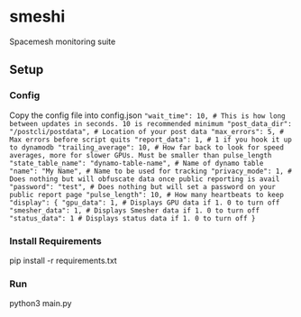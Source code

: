 # smeshi
Spacemesh monitoring suite

## Setup

### Config
Copy the config file into config.json
`
"wait_time": 10, # This is how long between updates in seconds. 10 is recommended minimum
"post_data_dir": "/postcli/postdata", # Location of your post data
"max_errors": 5, # Max errors before script quits
"report_data": 1, # 1 if you hook it up to dynamodb
"trailing_average": 10, # How far back to look for speed averages, more for slower GPUs. Must be smaller than pulse_length
"state_table_name": "dynamo-table-name", # Name of dynamo table
"name": "My Name", # Name to be used for tracking
"privacy_mode": 1, # Does nothing but will obfuscate data once public reporting is avail
"password": "test", # Does nothing but will set a password on your public report page
"pulse_length": 10, # How many heartbeats to keep
"display": {
    "gpu_data": 1, # Displays GPU data if 1. 0 to turn off
    "smesher_data": 1, # Displays Smesher data if 1. 0 to turn off
    "status_data": 1 # Displays status data if 1. 0 to turn off
}
`
### Install Requirements
pip install -r requirements.txt

### Run
python3 main.py